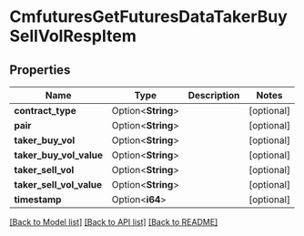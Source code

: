 # CmfuturesGetFuturesDataTakerBuySellVolRespItem

## Properties

Name | Type | Description | Notes
------------ | ------------- | ------------- | -------------
**contract_type** | Option<**String**> |  | [optional]
**pair** | Option<**String**> |  | [optional]
**taker_buy_vol** | Option<**String**> |  | [optional]
**taker_buy_vol_value** | Option<**String**> |  | [optional]
**taker_sell_vol** | Option<**String**> |  | [optional]
**taker_sell_vol_value** | Option<**String**> |  | [optional]
**timestamp** | Option<**i64**> |  | [optional]

[[Back to Model list]](../README.md#documentation-for-models) [[Back to API list]](../README.md#documentation-for-api-endpoints) [[Back to README]](../README.md)


